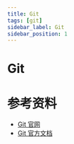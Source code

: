 ```yaml
---
title: Git
tags: [git]
sidebar_label: Git
sidebar_position: 1
---
```


# Git

# 参考资料

* [Git 官网](https://www.git-scm.com/)
* [Git 官方文档](https://www.git-scm.com/doc)